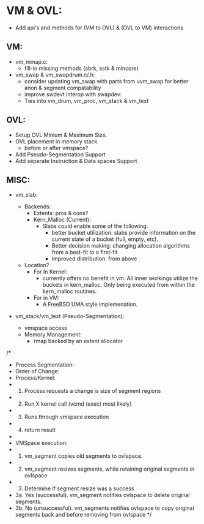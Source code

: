 # VM & OVL:
- Add api's and methods for (VM to OVL) & (OVL to VM) interactions

## VM:
- vm_mmap.c:
	- fill-in missing methods (sbrk, sstk & mincore)
- vm_swap & vm_swapdrum.c/.h:
	- consider updating vm_swap with parts from uvm_swap for better anon & segment compatability
	- improve swdevt interop with swapdev:
	- Ties into vm_drum, vm_proc, vm_stack & vm_text
	
## OVL:
- Setup OVL Minium & Maximum Size.
- OVL placement in memory stack
	- before or after vmspace?
- Add Pseudo-Segmentation Support
- Add seperate Instruction & Data spaces Support


## MISC:
- vm_slab:
	- Backends:
		- Extents: pros & cons?
		- Kern_Malloc (Current):
			- Slabs could enable some of the following:
				- better bucket utilization: slabs provide information on the current
				state of a bucket (full, empty, etc). 
				- Better decision making: changing allocation algorithms from a best-fit to a first-fit
				- improved distribution: from above
	- Location?
		- For In Kernel:
			- currently offers no benefit in vm. All inner workings utilize the buckets in kern_malloc.
			Only being executed from within the kern_malloc routines. 
		- For in VM:
			- A FreeBSD UMA style implemenation.
		
- vm_stack/vm_text (Pseudo-Segmentation):
	- vmspace access
	- Memory Management:
		- rmap backed by an extent allocator
		
/*
 * Process Segmentation:
 * Order of Change:
 * Process/Kernel:
 * 1. Process requests a change is size of segment regions
 * 2. Run X kernel call (vcmd (exec) most likely)
 * 3. Runs through vmspace execution
 * 4. return result
 *
 * VMSpace execution:
 * 1. vm_segment copies old segments to ovlspace.
 * 2. vm_segment resizes segments, while retaining original segments in ovlspace
 * 3. Determine if segment resize was a success
 * 3a. Yes (successful). vm_segment notifies ovlspace to delete original segments.
 * 3b. No (unsuccessful). vm_segments notifies ovlspace to copy original segments back and before removing from ovlspace
 */